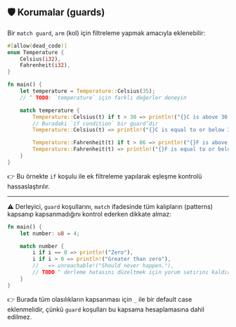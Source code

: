## 🛡️ Korumalar (guards)

Bir `match guard`, `arm` (kol) için filtreleme yapmak amacıyla eklenebilir:

```rust
#[allow(dead_code)]
enum Temperature {
    Celsius(i32),
    Fahrenheit(i32),
}

fn main() {
    let temperature = Temperature::Celsius(35);
    // ^ TODO: `temperature` için farklı değerler deneyin

    match temperature {
        Temperature::Celsius(t) if t > 30 => println!("{}C is above 30 Celsius", t),
        // Buradaki `if condition` bir guard’dır
        Temperature::Celsius(t) => println!("{}C is equal to or below 30 Celsius", t),

        Temperature::Fahrenheit(t) if t > 86 => println!("{}F is above 86 Fahrenheit", t),
        Temperature::Fahrenheit(t) => println!("{}F is equal to or below 86 Fahrenheit", t),
    }
}
```

👉 Bu örnekte `if` koşulu ile ek filtreleme yapılarak eşleşme kontrolü hassaslaştırılır.

---

⚠️ Derleyici, `guard` koşullarını, `match` ifadesinde tüm kalıpların (patterns) kapsanıp kapsanmadığını kontrol ederken dikkate almaz:

```rust
fn main() {
    let number: u8 = 4;

    match number {
        i if i == 0 => println!("Zero"),
        i if i > 0 => println!("Greater than zero"),
        // _ => unreachable!("Should never happen."),
        // TODO ^ derleme hatasını düzeltmek için yorum satırını kaldırın
    }
}
```

👉 Burada tüm olasılıkların kapsanması için `_` ile bir default case eklenmelidir, çünkü `guard` koşulları bu kapsama hesaplamasına dahil edilmez.
